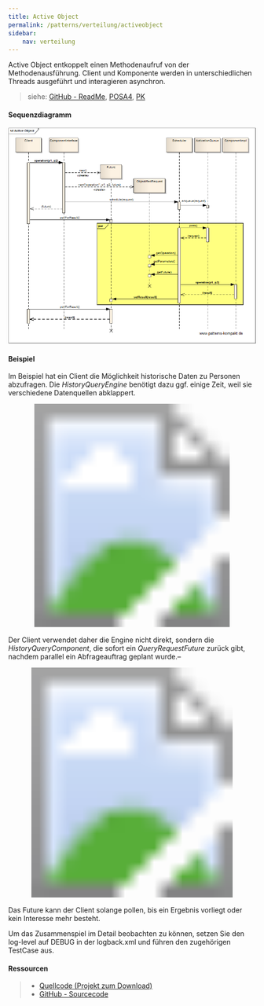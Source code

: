 ```yaml
---
title: Active Object
permalink: /patterns/verteilung/activeobject
sidebar:
    nav: verteilung
---
```


Active Object entkoppelt einen Methodenaufruf von der Methodenausführung. Client und Komponente werden in unterschiedlichen Threads ausgeführt und interagieren asynchron.

> siehe: [GitHub - ReadMe](https://github.com/KarlEilebrecht/patterns-kompakt-code/blob/main/src/test/java/de/calamanari/pk/activeobject/README.md), [POSA4](/literature#posa4), [PK](/literature#pk)

#### Sequenzdiagramm

![](/images/patterns/activeobject/active_object_dn.png)

#### Beispiel

Im Beispiel hat ein Client die Möglichkeit historische Daten zu Personen abzufragen.
Die *HistoryQueryEngine* benötigt dazu ggf. einige Zeit, weil sie verschiedene Datenquellen abklappert.

<svg version="1.1" xmlns="http://www.w3.org/2000/svg" xmlns:xlink="http://www.w3.org/1999/xlink" viewBox="0 0 703 634">
<image width="703" height="634" xlink:href="/images/patterns/activeobject/active_object_cx.png"></image> <a xlink:href="https://github.com/KarlEilebrecht/patterns-kompakt-code/blob/main/src/main/java/de/calamanari/pk/activeobject/HistoryQueryComponent.java">
<rect x="278" y="36" fill="#fff" opacity="0" width="322" height="72"></rect>
</a><a xlink:href="https://github.com/KarlEilebrecht/patterns-kompakt-code/blob/main/src/main/java/de/calamanari/pk/activeobject/QueryRequestFuture.java">
<rect x="205" y="187" fill="#fff" opacity="0" width="186" height="133"></rect>
</a><a xlink:href="https://github.com/KarlEilebrecht/patterns-kompakt-code/blob/main/src/main/java/de/calamanari/pk/activeobject/QueryRequest.java">
<rect x="489" y="187" fill="#fff" opacity="0" width="186" height="133"></rect>
</a><a xlink:href="https://github.com/KarlEilebrecht/patterns-kompakt-code/blob/main/src/main/java/de/calamanari/pk/activeobject/HistoryQueryScheduler.java">
<rect x="300" y="383" fill="#fff" opacity="0" width="279" height="75"></rect>
</a><a xlink:href="https://github.com/KarlEilebrecht/patterns-kompakt-code/blob/main/src/main/java/de/calamanari/pk/activeobject/AbstractHistoryQueryEngine.java">
<rect x="396" y="509" fill="#fff" opacity="0" width="280" height="73"></rect>
</a><a xlink:href="https://github.com/KarlEilebrecht/patterns-kompakt-code/blob/main/src/test/java/de/calamanari/pk/activeobject/HistoryQueryEngineMock.java">
<rect x="26" y="508" fill="#fff" opacity="0" width="279" height="76"></rect>
</a>
</svg>

Der Client verwendet daher die Engine nicht direkt, sondern die *HistoryQueryComponent*, die sofort ein *QueryRequestFuture* zurück gibt, nachdem parallel ein Abfrageauftrag geplant wurde.–

<svg version="1.1" xmlns="http://www.w3.org/2000/svg" xmlns:xlink="http://www.w3.org/1999/xlink" viewBox="0 0 833 774">
<image width="833" height="774" xlink:href="/images/patterns/activeobject/active_object_dx.png"></image> <a xlink:href="https://github.com/KarlEilebrecht/patterns-kompakt-code/blob/main/src/main/java/de/calamanari/pk/activeobject/HistoryQueryComponent.java">
<rect x="154" y="0" fill="#fff" opacity="0" width="129" height="774"></rect>
</a><a xlink:href="https://github.com/KarlEilebrecht/patterns-kompakt-code/blob/main/src/main/java/de/calamanari/pk/activeobject/QueryRequest.java">
<rect x="349" y="0" fill="#fff" opacity="0" width="96" height="774"></rect>
</a><a xlink:href="https://github.com/KarlEilebrecht/patterns-kompakt-code/blob/main/src/main/java/de/calamanari/pk/activeobject/QueryRequestFuture.java">
<rect x="455" y="0" fill="#fff" opacity="0" width="105" height="774"></rect>
</a><a xlink:href="https://github.com/KarlEilebrecht/patterns-kompakt-code/blob/main/src/test/java/de/calamanari/pk/activeobject/HistoryQueryEngineMock.java">
<rect x="556" y="0" fill="#fff" opacity="0" width="125" height="773"></rect>
</a><a xlink:href="https://github.com/KarlEilebrecht/patterns-kompakt-code/blob/main/src/main/java/de/calamanari/pk/activeobject/HistoryQueryScheduler.java">
<rect x="694" y="0" fill="#fff" opacity="0" width="115" height="774"></rect>
</a>
</svg>

Das Future kann der Client solange pollen, bis ein Ergebnis vorliegt oder kein Interesse mehr besteht.

Um das Zusammenspiel im Detail beobachten zu können, setzen Sie den log-level auf DEBUG in der logback.xml und führen den zugehörigen TestCase aus.

#### Ressourcen

> * [Quellcode (Projekt zum Download)](/patterns#codebeispiele)
> * [GitHub - Sourcecode](https://github.com/KarlEilebrecht/patterns-kompakt-code/tree/main/src/main/java/de/calamanari/pk/activeobject)